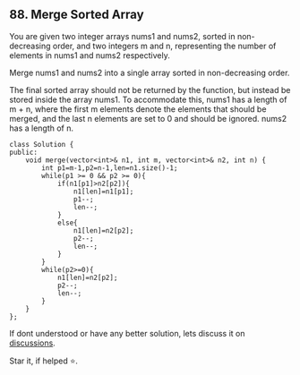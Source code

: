 ## 88. Merge Sorted Array

You are given two integer arrays nums1 and nums2, sorted in non-decreasing order, and two integers m and n, representing the number of elements in nums1 and nums2 respectively.

Merge nums1 and nums2 into a single array sorted in non-decreasing order.

The final sorted array should not be returned by the function, but instead be stored inside the array nums1. To accommodate this, nums1 has a length of m + n, where the first m elements denote the elements that should be merged, and the last n elements are set to 0 and should be ignored. nums2 has a length of n.

```
class Solution {
public:
    void merge(vector<int>& n1, int m, vector<int>& n2, int n) {
        int p1=m-1,p2=n-1,len=n1.size()-1;
        while(p1 >= 0 && p2 >= 0){
            if(n1[p1]>n2[p2]){
                n1[len]=n1[p1];
                p1--;
                len--;
            }   
            else{
                n1[len]=n2[p2];
                p2--;
                len--;
            }
        }
        while(p2>=0){
            n1[len]=n2[p2];
            p2--;
            len--;
        }
    }
};
```

If dont understood or have any better solution, lets discuss it on [discussions](https://github.com/Jimmy5467/CP/discussions). 

Star it, if helped ⭐.
